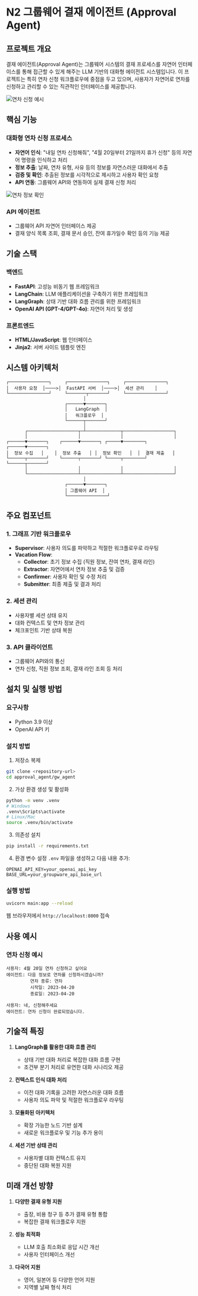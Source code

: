# N2 그룹웨어 결재 에이전트 (Approval Agent)

## 프로젝트 개요

결재 에이전트(Approval Agent)는 그룹웨어 시스템의 결재 프로세스를 자연어 인터페이스를 통해 접근할 수 있게 해주는 LLM 기반의 대화형 에이전트 시스템입니다. 이 프로젝트는 특히 연차 신청 워크플로우에 중점을 두고 있으며, 사용자가 자연어로 연차를 신청하고 관리할 수 있는 직관적인 인터페이스를 제공합니다.

![연차 신청 예시](assets/example.png)

## 핵심 기능

### 대화형 연차 신청 프로세스
- **자연어 인식**: "내일 연차 신청해줘", "4월 20일부터 21일까지 휴가 신청" 등의 자연어 명령을 인식하고 처리
- **정보 추출**: 날짜, 연차 유형, 사유 등의 정보를 자연스러운 대화에서 추출
- **검증 및 확인**: 추출된 정보를 시각적으로 제시하고 사용자 확인 요청
- **API 연동**: 그룹웨어 API와 연동하여 실제 결재 신청 처리

![연차 정보 확인](assets/example2.png)

### API 에이전트
- 그룹웨어 API 자연어 인터페이스 제공
- 결재 양식 목록 조회, 결재 문서 승인, 잔여 휴가일수 확인 등의 기능 제공

## 기술 스택

### 백엔드
- **FastAPI**: 고성능 비동기 웹 프레임워크
- **LangChain**: LLM 애플리케이션을 구축하기 위한 프레임워크
- **LangGraph**: 상태 기반 대화 흐름 관리를 위한 프레임워크
- **OpenAI API (GPT-4/GPT-4o)**: 자연어 처리 및 생성

### 프론트엔드
- **HTML/JavaScript**: 웹 인터페이스
- **Jinja2**: 서버 사이드 템플릿 엔진

## 시스템 아키텍처

```
┌───────────────┐     ┌───────────────┐     ┌───────────────┐
│  사용자 요청  │────>│  FastAPI 서버  │────>│  세션 관리    │
└───────────────┘     └───────┬───────┘     └───────────────┘
                             │
                      ┌──────▼───────┐
                      │   LangGraph  │
                      │   워크플로우  │
                      └──────┬───────┘
                             │
       ┌───────────────────┬─┴─────────────┬───────────────────┐
       │                   │               │                   │
┌──────▼───────┐    ┌──────▼───────┐ ┌─────▼────────┐  ┌──────▼───────┐
│  정보 수집   │    │  정보 추출   │ │  정보 확인   │  │  결재 제출   │
└──────┬───────┘    └──────┬───────┘ └─────┬────────┘  └──────┬───────┘
       │                   │               │                   │
       └───────────────────┴───────────────┴───────────────────┘
                             │
                      ┌──────▼───────┐
                      │ 그룹웨어 API  │
                      └───────────────┘
```

## 주요 컴포넌트

### 1. 그래프 기반 워크플로우
- **Supervisor**: 사용자 의도를 파악하고 적절한 워크플로우로 라우팅
- **Vacation Flow**: 
  - **Collector**: 초기 정보 수집 (직원 정보, 잔여 연차, 결재 라인)
  - **Extractor**: 자연어에서 연차 정보 추출 및 검증
  - **Confirmer**: 사용자 확인 및 수정 처리
  - **Submitter**: 최종 제출 및 결과 처리

### 2. 세션 관리
- 사용자별 세션 상태 유지
- 대화 컨텍스트 및 연차 정보 관리
- 체크포인트 기반 상태 복원

### 3. API 클라이언트
- 그룹웨어 API와의 통신
- 연차 신청, 직원 정보 조회, 결재 라인 조회 등 처리

## 설치 및 실행 방법

### 요구사항
- Python 3.9 이상
- OpenAI API 키

### 설치 방법

1. 저장소 복제
```bash
git clone <repository-url>
cd approval_agent/gw_agent
```

2. 가상 환경 생성 및 활성화
```bash
python -m venv .venv
# Windows
.venv\Scripts\activate
# Linux/Mac
source .venv/bin/activate
```

3. 의존성 설치
```bash
pip install -r requirements.txt
```

4. 환경 변수 설정
`.env` 파일을 생성하고 다음 내용 추가:
```
OPENAI_API_KEY=your_openai_api_key
BASE_URL=your_groupware_api_base_url
```

### 실행 방법

```bash
uvicorn main:app --reload
```

웹 브라우저에서 `http://localhost:8000` 접속

## 사용 예시

### 연차 신청 예시
```
사용자: 4월 20일 연차 신청하고 싶어요
에이전트: 다음 정보로 연차를 신청하시겠습니까?
         연차 종류: 연차
         시작일: 2023-04-20
         종료일: 2023-04-20

사용자: 네, 신청해주세요
에이전트: 연차 신청이 완료되었습니다.
```

## 기술적 특징

1. **LangGraph를 활용한 대화 흐름 관리**
   - 상태 기반 대화 처리로 복잡한 대화 흐름 구현
   - 조건부 분기 처리로 유연한 대화 시나리오 제공

2. **컨텍스트 인식 대화 처리**
   - 이전 대화 기록을 고려한 자연스러운 대화 흐름
   - 사용자 의도 파악 및 적절한 워크플로우 라우팅

3. **모듈화된 아키텍처**
   - 확장 가능한 노드 기반 설계
   - 새로운 워크플로우 및 기능 추가 용이

4. **세션 기반 상태 관리**
   - 사용자별 대화 컨텍스트 유지
   - 중단된 대화 복원 지원

## 미래 개선 방향

1. **다양한 결재 유형 지원**
   - 출장, 비용 청구 등 추가 결재 유형 통합
   - 복잡한 결재 워크플로우 지원

2. **성능 최적화**
   - LLM 호출 최소화로 응답 시간 개선
   - 사용자 인터페이스 개선

3. **다국어 지원**
   - 영어, 일본어 등 다양한 언어 지원
   - 지역별 날짜 형식 처리
